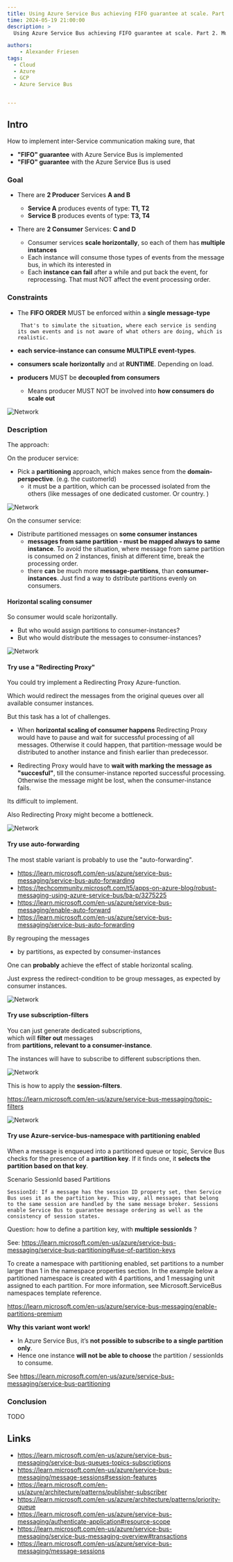 ```yaml
---
title: Using Azure Service Bus achieving FIFO guarantee at scale. Part 2. Multiple message types per instance.
time: 2024-05-19 21:00:00
description: >
  Using Azure Service Bus achieving FIFO guarantee at scale. Part 2. Multiple message types per instance.

authors:
    - Alexander Friesen
tags:
  - Cloud
  - Azure
  - GCP
  - Azure Service Bus


---
```


## Intro

How to implement inter-Service communication
making sure, that 
 - **"FIFO" guarantee** with  Azure Service Bus is implemented
 - **"FIFO" guarantee** with the Azure Service Bus is used


### Goal

 - There are **2 Producer** Services **A and B**
   - **Service A** produces events of type: **T1, T2**
   - **Service B** produces events of type: **T3, T4**

 - There are **2 Consumer** Services: **C and D**
   - Consumer services **scale horizontally**, so each of them has **multiple instances**
   - Each instance will consume those types of events from the message bus, in which its interested in
   - Each **instance can fail** after a while and put back the event, for reprocessing. That must NOT affect the event processing order.

### Constraints

 - The  **FIFO ORDER** MUST be enforced within a **single message-type**


        That's to simulate the situation, where each service is sending its own events and is not aware of what others are doing, which is realistic.



- **each service-instance can consume MULTIPLE event-types**.
- **consumers scale horizontally** and at **RUNTIME**. Depending on load.
- **producers** MUST be **decoupled from consumers** 
  - Means producer MUST NOT be involved into **how consumers do scale out**



![Network](./article00048/target.drawio.png)


### Description

The approach:

On the producer service:
- Pick a **partitioning** approach, which makes sence from the **domain-perspective**. (e.g. the customerId)
  - it must be a partition, which can be processed isolated from the others (like messages of one dedicated customer. Or country. )

![Network](./article00048/partitioningToOneService-oneinstance.png)


On the consumer service:
- Distribute partitioned messages on **some consumer instances**
  - **messages from same partition - must be mapped always to same instance**. To avoid the situation, where message from same partition is consumed on 2 instances, finish at different time, break the processing order.
  - there **can** be much more **message-partitions**, than **consumer-instances**. Just find a way to dstribute partitions evenly on consumers.


#### Horizontal scaling consumer

So consumer  would scale horizontally.

- But who would assign partitions to consumer-instances?
- But who would distribute the messages to consumer-instances?

![Network](./article00048/partitioningToOneService-multiinstance.png)

#### Try use a "Redirecting Proxy"

You could try implement a Redirecting Proxy Azure-function.

Which would redirect the messages from the original queues
over all available consumer instances.

But this task has a lot of challenges.

- When **horizontal scaling of consumer happens**
Redirecting Proxy would have to pause and wait for successful processing of all messages.
Otherwise it could happen, that partition-message would be distributed to another instance and finish earlier than predecessor.

- Redirecting Proxy would have to **wait
with marking the message as "succesful"**,
till the consumer-instance reported successful processing. Otherwise the message might be lost, when the consumer-instance fails.

Its difficult to implement.

Also Redirecting Proxy might become a bottleneck.

![Network](./article00048/partitioningToOneService-multiinstance-marshaller.png)


#### Try use auto-forwarding

The most stable variant is probably to use the "auto-forwarding".

- <https://learn.microsoft.com/en-us/azure/service-bus-messaging/service-bus-auto-forwarding>
- <https://techcommunity.microsoft.com/t5/apps-on-azure-blog/robust-messaging-using-azure-service-bus/ba-p/3275225>
- <https://learn.microsoft.com/en-us/azure/service-bus-messaging/enable-auto-forward>
- <https://learn.microsoft.com/en-us/azure/service-bus-messaging/service-bus-auto-forwarding>

By regrouping the messages 
- by partitions, as expected by consumer-instances

One can **probably** achieve the effect of stable horizontal scaling.

Just express the redirect-condition to be group messages, as expected by consumer instances.

![Network](./article00048/redirectCondition.png)



#### Try use subscription-filters

You can just generate dedicated subscriptions, <br>
which will **filter out** messages <br>
from **partitions, relevant to a consumer-instance**.

The instances will have to subscribe to different subscriptions then.


![Network](./article00048/partitioningToOneService-multiinstance-subscriptionfilters.png)

This is how to apply the **session-filters**.

<https://learn.microsoft.com/en-us/azure/service-bus-messaging/topic-filters>


![Network](./article00048/sessionFilters.png)


#### Try use Azure-service-bus-namespace with partitioning enabled

When a message is enqueued into a partitioned queue or topic, Service Bus checks for the presence of a **partition key**. If it finds one, it **selects the partition based on that key**.

Scenario SessionId based Partitions

    SessionId: If a message has the session ID property set, then Service Bus uses it as the partition key. This way, all messages that belong to the same session are handled by the same message broker. Sessions enable Service Bus to guarantee message ordering as well as the consistency of session states.


Question: how to define a partition key, with **multiple sessionIds** ?

See:
<https://learn.microsoft.com/en-us/azure/service-bus-messaging/service-bus-partitioning#use-of-partition-keys>

To create a namespace with partitioning enabled, set partitions to a number larger than 1 in the namespace properties section. In the example below a partitioned namespace is created with 4 partitions, and 1 messaging unit assigned to each partition. For more information, see Microsoft.ServiceBus namespaces template reference.


<https://learn.microsoft.com/en-us/azure/service-bus-messaging/enable-partitions-premium>


**Why this variant wont work!**

- In Azure Service Bus, it’s **not possible to subscribe to a single partition only**. 
- Hence one instance **will not be able to choose** the partition / sessionIds to consume.

See 
<https://learn.microsoft.com/en-us/azure/service-bus-messaging/service-bus-partitioning>



### Conclusion

TODO



## Links

- https://learn.microsoft.com/en-us/azure/service-bus-messaging/service-bus-queues-topics-subscriptions
- <https://learn.microsoft.com/en-us/azure/service-bus-messaging/message-sessions#session-features>
- <https://learn.microsoft.com/en-us/azure/architecture/patterns/publisher-subscriber>
- <https://learn.microsoft.com/en-us/azure/architecture/patterns/priority-queue>
- <https://learn.microsoft.com/en-us/azure/service-bus-messaging/authenticate-application#resource-scope>
- <https://learn.microsoft.com/en-us/azure/service-bus-messaging/service-bus-messaging-overview#transactions>
- <https://learn.microsoft.com/en-us/azure/service-bus-messaging/message-sessions>

